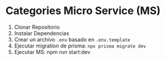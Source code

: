 # Categories Micro Service (MS)

1. Clonar Repositorio
2. Instalar Dependencias
3. Crear un archivo `.env` basado en `.env.template`
4. Ejecutar migration de prisma: `npx prisma migrate dev`
5. Ejecutar MS: npm run start:dev